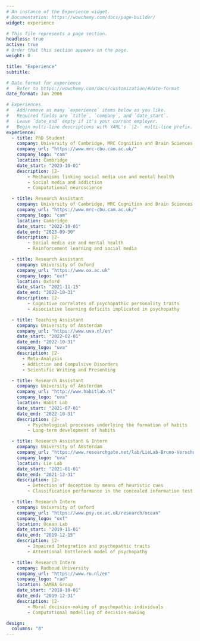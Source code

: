 ```yaml
---
# An instance of the Experience widget.
# Documentation: https://wowchemy.com/docs/page-builder/
widget: experience

# This file represents a page section.
headless: true
active: true
# Order that this section appears on the page.
weight: 0

title: "Experience"
subtitle:

# Date format for experience
#   Refer to https://wowchemy.com/docs/customization/#date-format
date_format: Jan 2006

# Experiences.
#   Add/remove as many `experience` items below as you like.
#   Required fields are `title`, `company`, and `date_start`.
#   Leave `date_end` empty if it's your current employer.
#   Begin multi-line descriptions with YAML's `|2-` multi-line prefix.
experience:
  - title: PhD Student
    company: University of Cambridge, MRC Cognition and Brain Sciences Unit
    company_url: "https://www.mrc-cbu.cam.ac.uk/"
    company_logo: "cam"
    location: Cambridge
    date_start: "2023-10-01"
    description: |2-
        - Mechanisms linking social media use and mental health
        - Social media and addiction
        - Computational neuroscience

  - title: Research Assistant
    company: University of Cambridge, MRC Cognition and Brain Sciences Unit
    company_url: "https://www.mrc-cbu.cam.ac.uk/"
    company_logo: "cam"
    location: Cambridge
    date_start: "2022-10-01"
    date_end: "2023-09-30"
    description: |2-
        - Social media use and mental health
        - Reinforcement learning and social media

  - title: Research Assistant
    company: University of Oxford
    company_url: "https://www.ox.ac.uk"
    company_logo: "oxf"
    location: Oxford
    date_start: "2021-11-15"
    date_end: "2022-10-31"
    description: |2-
        - Cognitive correlates of psychopathic personality traits
        - Associative learning deficits implicated in psychopathy

  - title: Teaching Assistant
    company: University of Amsterdam
    company_url: "https://www.uva.nl/en"
    date_start: "2022-02-01"
    date_end: "2022-10-31"
    company_logo: "uva"
    description: |2-
      - Meta-Analysis
      - Addiction and Compulsive Disorders
      - Scientific Writing and Presenting

  - title: Research Assistant
    company: University of Amsterdam
    company_url: "http://www.habitlab.nl"
    company_logo: "uva"
    location: Habit Lab
    date_start: "2021-07-01"
    date_end: "2022-10-31"
    description: |2-
        - Psychological processes underlying the formation of habits
        - Long-term development of habits

  - title: Research Assistant & Intern
    company: University of Amsterdam
    company_url: "https://www.researchgate.net/lab/LieLab-Bruno-Verschuere"
    company_logo: "uva"
    location: Lie Lab
    date_start: "2021-01-01"
    date_end: "2021-12-31"
    description: |2-
        - Detection of deception by means of heuristic cues
        - Classification performance in the concealed information test

  - title: Research Intern
    company: University of Oxford
    company_url: "https://www.psy.ox.ac.uk/research/ocean"
    company_logo: "oxf"
    location: Ocean Lab
    date_start: "2019-11-01"
    date_end: "2019-12-15"
    description: |2-
        - Impaired Integration and psychopathic traits
        - Attentional bottleneck model of psychopathy

  - title: Research Intern
    company: Radboud University
    company_url: "https://www.ru.nl/en"
    company_logo: "rad"
    location: SAMBA Group
    date_start: "2018-10-01"
    date_end: "2019-12-31"
    description: |2-
        - Moral decision-making of psychopathic individuals
        - Computational modelling of decision-making

design:
  columns: "8"
---
```

